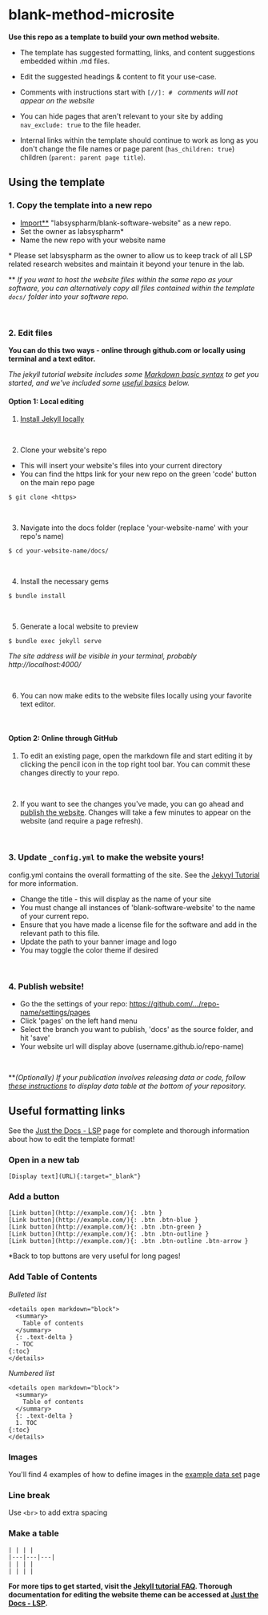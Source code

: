 # blank-method-microsite

**Use this repo as a template to build your own method website.** 

- The template has suggested formatting, links, and content suggestions embedded within .md files. 
- Edit the suggested headings & content to fit your use-case. 
- Comments with instructions start with `[//]: # ` *comments will not appear on the website*

- You can hide pages that aren't relevant to your site by adding `nav_exclude: true` to the file header. 
- Internal links within the template should continue to work as long as you don't change the file names or page parent (`has_children: true`) children (`parent: parent page title`).

## Using the template

### 1. Copy the template into a new repo
- [Import**](https://github.com/new/import) "labsyspharm/blank-software-website" as a new repo. 
- Set the owner as labsyspharm\*
- Name the new repo with your website name

\* Please set labsyspharm as the owner to allow us to keep track of all LSP related research websites and maintain it beyond your tenure in the lab. 

\*\* *If you want to host the website files within the same repo as your software, you can alternatively copy all files contained within the template `docs/` folder into your software repo.*  

<br>

### 2. Edit files
**You can do this two ways - online through github.com or locally using terminal and a text editor.**

*The jekyll tutorial website includes some [Markdown basic syntax](https://labsyspharm.github.io/jekyll-tutorial/markdown-basic) to get you started, and we've included some [useful basics](https://github.com/labsyspharm/blank-method-microsite#useful-formatting-links) below.*
<br>

#### Option 1: Local editing

1. [Install Jekyll locally](https://jekyllrb.com/docs/installation/#requirements)
<br>
  
2. Clone your website's repo 
- This will insert your website's files into your current directory
- You can find the https link for your new repo on the green 'code' button on the main repo page
```
$ git clone <https>
```
<br>

3. Navigate into the docs folder (replace 'your-website-name' with your repo's name)
```
$ cd your-website-name/docs/
```
<br>

4. Install the necessary gems
```
$ bundle install
```
<br>

5. Generate a local website to preview
```
$ bundle exec jekyll serve
```
*The site address will be visible in your terminal, probably http://localhost:4000/*

<br>

6. You can now make edits to the website files locally using your favorite text editor. 
<br>

#### Option 2: Online through GitHub

1. To edit an existing page, open the markdown file and start editing it by clicking the pencil icon in the top right tool bar. You can commit these changes directly to your repo. 
<br>

2. If you want to see the changes you've made, you can go ahead and [publish the website](https://github.com/labsyspharm/blank-method-microsite#4-publish-website). Changes will take a few minutes to appear on the website (and require a page refresh). 
<br>

### 3. Update `_config.yml` to make the website yours!
config.yml contains the overall formatting of the site. See the [Jekyyl Tutorial](https://labsyspharm.github.io/jekyll-tutorial/customizations/) for more information.

* Change the title - this will display as the name of your site 
* You must change all instances of 'blank-software-website' to the name of your current repo. 
* Ensure that you have made a license file for the software and add in the relevant path to this file.
* Update the path to your banner image and logo
* You may toggle the color theme if desired
<br>

### 4. Publish website!
- Go the the settings of your repo: https://github.com/.../repo-name/settings/pages
- Click 'pages' on the left hand menu
- Select the branch you want to publish, 'docs' as the source folder, and hit 'save'
- Your website url will display above (username.github.io/repo-name)
<br>

***(Optionally) If your publication involves releasing data or code, follow [these instructions](https://labsyspharm.github.io/jekyll-tutorial/website-template/#datarelease-readmemd-in-the-website-templates) to display data table at the bottom of your repository.*
<br>

## Useful formatting links

See the [Just the Docs - LSP](https://labsyspharm.github.io/just-the-docs-lsp/) page for complete and thorough information about how to edit the template format! 

### Open in a new tab
```
[Display text](URL){:target="_blank"}
```

### Add a button 
```
[Link button](http://example.com/){: .btn }
[Link button](http://example.com/){: .btn .btn-blue }
[Link button](http://example.com/){: .btn .btn-green }
[Link button](http://example.com/){: .btn .btn-outline }
[Link button](http://example.com/){: .btn .btn-outline .btn-arrow }
```
*Back to top buttons are very useful for long pages!

### Add Table of Contents

*Bulleted list*
```
<details open markdown="block">
  <summary>
    Table of contents
  </summary>
  {: .text-delta }
  - TOC
{:toc}
</details>
```

*Numbered list*
```
<details open markdown="block">
  <summary>
    Table of contents
  </summary>
  {: .text-delta }
  1. TOC
{:toc}
</details>
```

### Images

You'll find 4 examples of how to define images in the [example data set](https://github.com/labsyspharm/blank-method-microsite/blob/main/docs/protocol/dataset.md) page

### Line break
Use `<br>` to add extra spacing

### Make a table

```
| | | |
|---|---|---|
| | | |
| | | |
```

**For more tips to get started, visit the [Jekyll tutorial FAQ](https://labsyspharm.github.io/jekyll-tutorial/faq). Thorough documentation for editing the website theme can be accessed at [Just the Docs - LSP](https://labsyspharm.github.io/just-the-docs-lsp/).**

